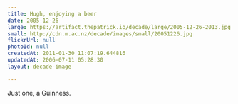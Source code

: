 ```yaml
---
title: Hugh, enjoying a beer
date: 2005-12-26
large: https://artifact.thepatrick.io/decade/large/2005-12-26-2013.jpg
small: http://cdn.m.ac.nz/decade/images/small/20051226.jpg
flickrUrl: null
photoId: null
createdAt: 2011-01-30 11:07:19.644816
updatedAt: 2006-07-11 05:28:30
layout: decade-image

---
```

Just one, a Guinness. 
